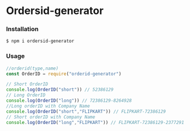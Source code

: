# Ordersid-generator

### Installation


```bash
$ npm i ordersid-generator
```

### Usage
```javascript
//orderid(type,name)
const OrderID = require("orderid-generator")

// Short OrderID
console.log(OrderID("short")) // 52386129
// Long OrderID
console.log(OrderID("long")) // 72386129-8264928
//Long orderID with Company Name
console.log(OrderID("short","FLIPKART")) // FLIPKART-72386129
// Short orderID with Company Name
console.log(OrderID("long","FLIPKART")) // FLIPKART-72386129-2377291
```
